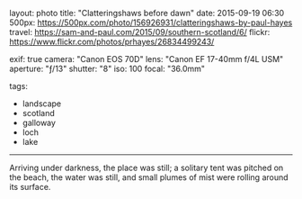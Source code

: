 layout: photo
title: "Clatteringshaws before dawn"
date: 2015-09-19 06:30
500px: https://500px.com/photo/156926931/clatteringshaws-by-paul-hayes
travel: https://sam-and-paul.com/2015/09/southern-scotland/6/
flickr: https://www.flickr.com/photos/prhayes/26834499243/

exif: true
camera: "Canon EOS 70D"
lens: "Canon EF 17-40mm f/4L USM"
aperture: "ƒ/13"
shutter: "8"
iso: 100
focal: "36.0mm"

tags:
  - landscape
  - scotland
  - galloway
  - loch
  - lake
---

Arriving under darkness, the place was still; a solitary tent was pitched on the beach, the water was still, and small plumes of mist were rolling around its surface.
